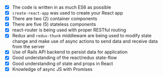* [X] The code is written in as much ES6 as possible
* [X] `create-react-app` was used to create your React app
* [X] There are two (2) container components
* [X] There are five (5) stateless components
* [X] react-router is being used with proper RESTful routing
* [X] Redux and `redux-thunk` middleware are being used to modify state change and make use of async actions to send data and receive data from the server
* [X] Use of Rails API backend to persist data for application
* [X] Good understanding of the react/redux state-flow
* [X] Good understanding of state and props in React
* [X] Knowledge of async JS with Promises
